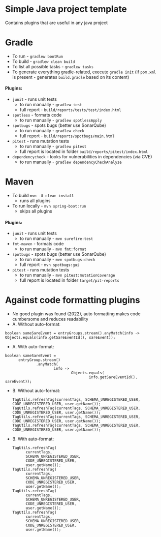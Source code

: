 # Simple Java project template 
Contains plugins that are useful in any java project

# Gradle
* To run - `gradlew bootRun`
* To build - `gradlew clean build`
* To list all possible tasks - `gradlew tasks`
* To generate everything gradle-related, execute `gradle init` 
    (if `pom.xml` is present - generates `build.gradle` based on its content)
#### Plugins: 
* `junit` - runs unit tests
    * to run manually - `gradlew test`
    * full report - `build/reports/tests/test/index.html`
* `spotless` - formats code
    * to run manually - `gradlew spotlessApply`
* `spotbugs` - spots bugs (better use SonarQube)
    * to run manually - `gradlew check`
    * full report - `build/reports/spotbugs/main.html`
* `pitest` - runs mutation tests
    * to run manually - `gradlew pitest`
    * full report is located in folder `build/reports/pitest/index.html`
* `dependencycheck` - looks for vulnerabilities in dependencies (via CVE)
    * to run manually - `gradlew dependencyCheckAnalyze`

# Maven
* To build `mvn -U clean install`
    * runs all plugins
* To run locally - `mvn spring-boot:run`
    * skips all plugins
#### Plugins: 
* `junit` - runs unit tests
    * to run manually - `mvn surefire:test`
* `fmt-maven` - formats code
    * to run manually - `mvn fmt:format`
* `spotbugs` - spots bugs (better use SonarQube)
    * to run manually - `mvn spotbugs:check`
    * full report - `mvn spotbugs:gui`
* `pitest` - runs mutation tests
    * to run manually - `mvn pitest:mutationCoverage`
    * full report is located in folder `target/pit-reports`

# Against code formatting plugins
* No good plugin was found (2022), auto formatting makes code cumbersome and reduces readability
* A. Without auto-format:
```
boolean sameSareEvent = entryGroups.stream().anyMatch(info -> Objects.equals(info.getSareEventId(), sareEvent));
```
* A. With auto-format:
```
boolean sameSareEvent =
      entryGroup.stream()
              .anyMatch(
                      info ->
                              Objects.equals(
                                      info.getSareEventId(), sareEvent));
```
* B. Without auto-format:
    ```
    TagUtils.refreshTag(currentTags, SCHEMA_UNREGISTERED_USER, CODE_UNREGISTERED_USER, user.getName());
    TagUtils.refreshTag(currentTags, SCHEMA_UNREGISTERED_USER, CODE_UNREGISTERED_USER, user.getName());
    TagUtils.refreshTag(currentTags, SCHEMA_UNREGISTERED_USER, CODE_UNREGISTERED_USER, user.getName());
    TagUtils.refreshTag(currentTags, SCHEMA_UNREGISTERED_USER, CODE_UNREGISTERED_USER, user.getName());
    ```
* B. With auto-format:
    ```
    TagUtils.refreshTag(
          currentTags,
          SCHEMA_UNREGISTERED_USER,
          CODE_UNREGISTERED_USER,
          user.getName());
    TagUtils.refreshTag(
          currentTags,
          SCHEMA_UNREGISTERED_USER,
          CODE_UNREGISTERED_USER,
          user.getName());
    TagUtils.refreshTag(
          currentTags,
          SCHEMA_UNREGISTERED_USER,
          CODE_UNREGISTERED_USER,
          user.getName());
    TagUtils.refreshTag(
          currentTags,
          SCHEMA_UNREGISTERED_USER,
          CODE_UNREGISTERED_USER,
          user.getName());
    ```
